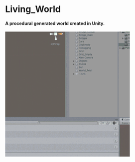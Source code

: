 # Living_World
#### A procedural generated world created in Unity.

![Demonstration of the procedural generated world](/demo/Living_world.gif )
